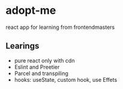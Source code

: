 # adopt-me

react app for learning from frontendmasters

## Learings
* pure react only with cdn 
* Eslint and Preetier
* Parcel and transpiling
* hooks: useState, custom hook, use Effets
